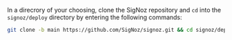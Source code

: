 In a direcrory of your choosing, clone the SigNoz repository and `cd` into the `signoz/deploy` directory by entering the following commands:
  ```bash
git clone -b main https://github.com/SigNoz/signoz.git && cd signoz/deploy/
  ```